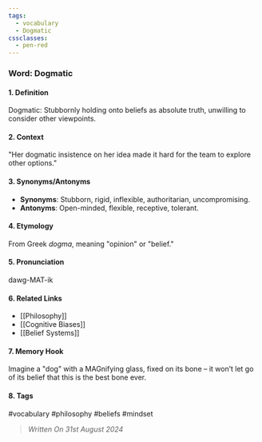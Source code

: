 ```yaml
---
tags:
  - vocabulary
  - Dogmatic
cssclasses:
  - pen-red
---
```

### Word: Dogmatic

#### 1. **Definition**
Dogmatic: Stubbornly holding onto beliefs as absolute truth, unwilling to consider other viewpoints.

#### 2. **Context**
"Her dogmatic insistence on her idea made it hard for the team to explore other options."

#### 3. **Synonyms/Antonyms**
- **Synonyms**: Stubborn, rigid, inflexible, authoritarian, uncompromising.
- **Antonyms**: Open-minded, flexible, receptive, tolerant.

#### 4. **Etymology**
From Greek *dogma*, meaning "opinion" or "belief."

#### 5. **Pronunciation**
dawg-MAT-ik

#### 6. **Related Links**
- [[Philosophy]]
- [[Cognitive Biases]]
- [[Belief Systems]]

#### 7. **Memory Hook**
Imagine a "dog" with a MAGnifying glass, fixed on its bone – it won’t let go of its belief that this is the best bone ever.

#### 8. **Tags**
#vocabulary #philosophy #beliefs #mindset


> *Written On 31st August 2024*